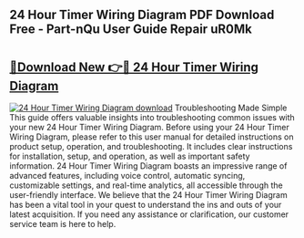 ## 24 Hour Timer Wiring Diagram PDF Download Free - Part-nQu User Guide Repair uR0Mk

# <h2><a href="http://dfjjk4h.blite.top/?on=24+Hour+Timer+Wiring+Diagram">🔗Download New 👉🔴 24 Hour Timer Wiring Diagram</a></h2>

[![24 Hour Timer Wiring Diagram download](https://i.imgur.com/lujVjoI.png)](http://dfjjk4h.blite.top/?on=24+Hour+Timer+Wiring+Diagram)
Troubleshooting Made Simple This guide offers valuable insights into troubleshooting common issues with your new 24 Hour Timer Wiring Diagram. Before using your 24 Hour Timer Wiring Diagram, please refer to this user manual for detailed instructions on product setup, operation, and troubleshooting. It includes clear instructions for installation, setup, and operation, as well as important safety information. 24 Hour Timer Wiring Diagram boasts an impressive range of advanced features, including voice control, automatic syncing, customizable settings, and real-time analytics, all accessible through the user-friendly interface. We believe that the 24 Hour Timer Wiring Diagram has been a vital tool in your quest to understand the ins and outs of your latest acquisition. If you need any assistance or clarification, our customer service team is here to help.
